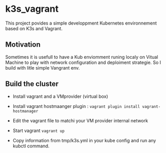 # k3s_vagrant

This project povides a simple developpment Kubernetes environnement based on K3s and Vagrant. 


## Motivation

Sometimes it is usefull to have a Kub enviomment runing localy on Vitual Machine to play with network configuration and deploiment strategie. So I build with litle simple Vangrant env. 

## Build the cluster
- Install vagrant and a VMprovider (virtual box)

- Install vagrant hostmaanger plugin : 
``` vagrant plugin install vagrant-hostmanager ```

- Edit the vagrant file to matchi your VM provider internal network

- Start vagrant
``` vagrant up ```

- Copy information from tmp/k3s.yml in your kube config and run any kubctl command.


